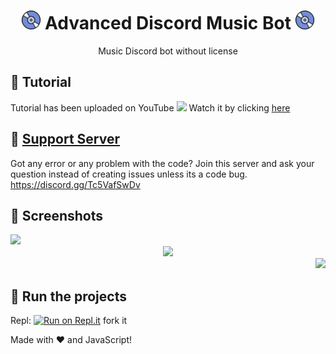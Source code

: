 <h1 align="center"><img src="./assets/Music.gif" width="30px"> Advanced Discord Music Bot <img src="./assets/Music.gif" width="30px"></h1>
<p align="center">Music Discord bot without license</p>

## 📝 Tutorial
Tutorial has been uploaded on YouTube <img src="https://www.youtube.com/about/static/svgs/icons/brand-resources/YouTube_icon_full-color.svg?cache=f2ec7a5" width="30px"> Watch it by clicking [here](https://youtu.be/EyJBjTwl3QE)

## 📝 [Support Server](https://discord.gg/a9SHDpD)
Got any error or any problem with the code? Join this server and ask your question instead of creating issues unless its a code bug. https://discord.gg/Tc5VafSwDv

## 📸 Screenshots

<div align="left"><img src="https://cdn.discordapp.com/attachments/824594957800439848/824617799233044540/play.png"></div><div align="center"><img src="https://cdn.discordapp.com/attachments/824594957800439848/824609198733000714/queue.png"></div><div align="right"><img src="https://cdn.discordapp.com/attachments/824594957800439848/824609182879055902/volume.png"></div>

## 💨 Run the projects
Repl: [![Run on Repl.it](https://replit.com/@RayenMichael/Advanced-Discord-music-bot)](https://repl.it/github/SudhanPlayz/Discord-MusicBot)
fork it

Made with :heart: and JavaScript!

